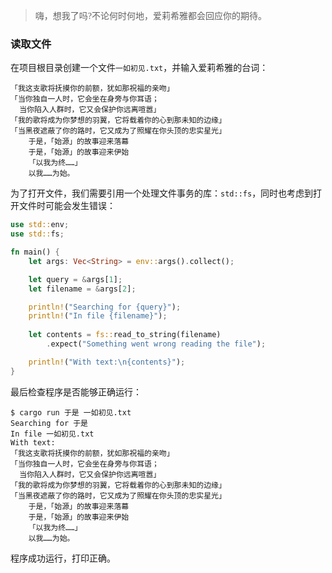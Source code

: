 > <font face = "楷体">嗨，想我了吗?不论何时何地，爱莉希雅都会回应你的期待。</font>

### 读取文件
在项目根目录创建一个文件`一如初见.txt`，并输入爱莉希雅的台词：
```
「我这支歌将抚摸你的前额，犹如那祝福的亲吻」
「当你独自一人时，它会坐在身旁与你耳语；
  当你陷入人群时，它又会保护你远离喧嚣」
「我的歌将成为你梦想的羽翼，它将载着你的心到那未知的边缘」
「当黑夜遮蔽了你的路时，它又成为了照耀在你头顶的忠实星光」
    于是，「始源」的故事迎来落幕
    于是，「始源」的故事迎来伊始
    「以我为终……」
    以我……为始。
```
为了打开文件，我们需要引用一个处理文件事务的库：`std::fs`，同时也考虑到打开文件时可能会发生错误：
```rust
use std::env;
use std::fs;

fn main() {
    let args: Vec<String> = env::args().collect();

    let query = &args[1];
    let filename = &args[2];

    println!("Searching for {query}");
    println!("In file {filename}");
    
    let contents = fs::read_to_string(filename)
        .expect("Something went wrong reading the file");

    println!("With text:\n{contents}");
}
```
最后检查程序是否能够正确运行：
```shell
$ cargo run 于是 一如初见.txt
Searching for 于是
In file 一如初见.txt
With text:
「我这支歌将抚摸你的前额，犹如那祝福的亲吻」
「当你独自一人时，它会坐在身旁与你耳语；
  当你陷入人群时，它又会保护你远离喧嚣」
「我的歌将成为你梦想的羽翼，它将载着你的心到那未知的边缘」
「当黑夜遮蔽了你的路时，它又成为了照耀在你头顶的忠实星光」
    于是，「始源」的故事迎来落幕
    于是，「始源」的故事迎来伊始
    「以我为终……」
    以我……为始。
```
程序成功运行，打印正确。